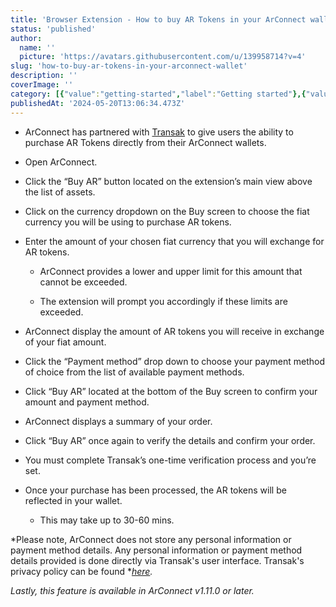 ```yaml
---
title: 'Browser Extension - How to buy AR Tokens in your ArConnect wallet?'
status: 'published'
author:
  name: ''
  picture: 'https://avatars.githubusercontent.com/u/139958714?v=4'
slug: 'how-to-buy-ar-tokens-in-your-arconnect-wallet'
description: ''
coverImage: ''
category: [{"value":"getting-started","label":"Getting started"},{"value":"pinned","label":"Pinned"},{"label":"Browser Extension","value":"browser-extension"},{"value":"wallet-management","label":"Wallet management"}]
publishedAt: '2024-05-20T13:06:34.473Z'
---
```


- ArConnect has partnered with [Transak](https://transak.com/) to give users the ability to purchase AR Tokens directly from their ArConnect wallets.

- Open ArConnect.

- Click the “Buy AR” button located on the extension’s main view above the list of assets.

- Click on the currency dropdown on the Buy screen to choose the fiat currency you will be using to purchase AR tokens.

- Enter the amount of your chosen fiat currency that you will exchange for AR tokens.

    - ArConnect provides a lower and upper limit for this amount that cannot be exceeded.

    - The extension will prompt you accordingly if these limits are exceeded.

    <!-- -->

    <!-- -->

    <!-- -->

    <!-- -->

- ArConnect display the amount of AR tokens you will receive in exchange of your fiat amount.

- Click the “Payment method” drop down to choose your payment method of choice from the list of available payment methods.

- Click “Buy AR” located at the bottom of the Buy screen to confirm your amount and payment method.

- ArConnect displays a summary of your order.

- Click “Buy AR” once again to verify the details and confirm your order.

- You must complete Transak’s one-time verification process and you’re set.

- Once your purchase has been processed, the AR tokens will be reflected in your wallet.

    - This may take up to 30-60 mins.

    <!-- -->

    <!-- -->

    <!-- -->

    <!-- -->

\*Please note, ArConnect does not store any personal information or payment method details. Any personal information or payment method details provided is done directly via Transak's user interface. Transak's privacy policy can be found \*[*here*](https://transak.com/privacy-policy)*.*

*Lastly, this feature is available in ArConnect v1.11.0 or later.*

